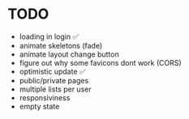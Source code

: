 # TODO

- loading in login ✅
- animate skeletons (fade)
- animate layout change button
- figure out why some favicons dont work (CORS)
- optimistic update ✅
- public/private pages
- multiple lists per user
- responsiviness
- empty state
